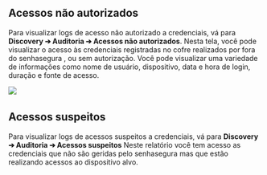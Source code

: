 ## Acessos não autorizados

Para visualizar logs de acesso não autorizado a credenciais, vá para **Discovery ➔ Auditoria ➔ Acessos não autorizados**. Nesta tela, você pode visualizar o acesso às credenciais registradas no cofre realizados por fora do senhasegura , ou sem autorização. Você pode visualizar uma variedade de informações como nome de usuário, dispositivo, data e hora de login, duração e fonte de acesso.

![](https://cdn.document360.io/5a1d58df-64ce-42a2-8b23-688477d32f33/Images/Documentation/image%20(17).png) 

## Acessos suspeitos

Para visualizar logs de acessos suspeitos a credenciais, vá para **Discovery ➔ Auditoria ➔ Acessos suspeitos** Neste relatório você tem acesso as credenciais que não são geridas pelo senhasegura mas que estão realizando acessos ao dispositivo alvo.


